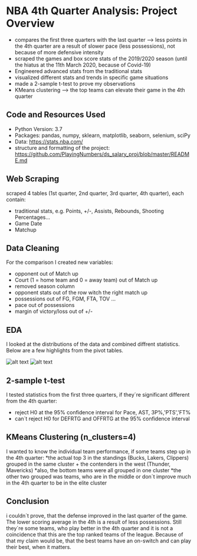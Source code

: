 # NBA 4th Quarter Analysis: Project Overview
* compares the first three quarters with the last quarter --> less points in the 4th quarter are a result of slower pace (less possessions), not because of more defensive intensity
* scraped the games and box score stats of the 2019/2020 season (until the hiatus at the 11th March 2020, because of Covid-19)
* Engineered advanced stats from the traditional stats
* visualized different stats and trends in specific game situations
* made a 2-sample t-test to prove my observations
* KMeans clustering --> the top teams can elevate their game in the 4th quarter

## Code and Resources Used 
* Python Version: 3.7  
* Packages: pandas, numpy, sklearn, matplotlib, seaborn, selenium, sciPy 
* Data: https://stats.nba.com/
* structure and formatting of the project: https://github.com/PlayingNumbers/ds_salary_proj/blob/master/README.md

## Web Scraping
scraped 4 tables (1st quarter, 2nd quarter, 3rd quarter, 4th quarter), each contain:
* traditional stats, e.g. Points, +/-, Assists, Rebounds, Shooting Percentages...
* Game Date
* Matchup

## Data Cleaning
For the comparison I created new variables:
* opponent out of Match up
* Court (1 = home team and 0 = away team) out of Match up
* removed season column
* opponent stats out of the row witch the right match up
* possessions out of FG, FGM, FTA, TOV ...
* pace out of possessions
* margin of victory/loss out of +/-

## EDA
I looked at the distributions of the data and combined diffrent statistics. Below are a few highlights from the pivot tables. 

![alt text](https://github.com/Schlon24/NBA_4thQuarter/blob/master/score_matrix.png "relation: lead in 3rd quarter and margin of victory")
![alt text](https://github.com/Schlon24/NBA_4thQuarter/blob/master/RTG_plot.png)

## 2-sample t-test
I tested statistics from the first three quarters, if they´re significant different from the 4th quarter:
* reject H0 at the 95% confidence interval for Pace, AST, 3P%,'PTS','FT%
* can´t reject H0 for DEFRTG and OFFRTG at the 95% confidence interval

## KMeans Clustering (n_clusters=4)
I wanted to know the individual team performance, if some teams step up in the 4th quarter:
*the actual top 3 in the standings (Bucks, Lakers, Clippers) grouped in the same cluster + the contenders in the west (Thunder, Mavericks)
*also, the bottom teams were all grouped in one cluster
*the other two grouped was teams, who are in the middle or don´t improve much in the 4th quarter to be in the elite cluster

## Conclusion
i couldn´t prove, that the defense improved in the last quarter of the game. The lower scoring average in the 4th is a result of less possessions.
Still they´re some teams, who play better in the 4th quarter and it is not a coincidence that this are the top ranked teams of the league. Because of that my claim would be, that the best teams have an on-switch and can play their best, when it matters.
